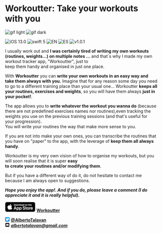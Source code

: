 # Workoutter: Take your workouts with you 


![gif light](/Assets/Gif/iPhoneXR-light.gif)
![gif dark](/Assets/Gif/iPhoneXR-dark.gif)


![iOS 13.0](https://img.shields.io/badge/iOS-13.0-orange)
![swift 5](https://img.shields.io/badge/Swift-5-red)
![EN](https://img.shields.io/badge/Localizable-es-blue)
![ES](https://img.shields.io/badge/Localizable-en-blue)
![v1.0.1](https://img.shields.io/badge/AppleStore-v1.1.0-brightgreen)


I usually work out and **I was certainly  tired of writing my own workouts (routines, weights...)
on multiple notes ...** and that´s why I made my own workout tracker app, "Workoutter", just to  
keep them handy and organised in just one place.

With **Workoutter** you can **write your own workouts in an easy way and take them always with you.** 
Imagine that for any reason some day you need to go to a different training place than your usual one...  Workoutter **keeps all your routines, exercises and weights**, so you will have them always **just in your pocket!**.

The app allows you to **write whatever the workout you wanna do** (because there are not predefined exercises names 
nor routines),even tracking  the weights you use on the previous training sessions (and that's useful for your progression).  
You will write your routines the way that make more sense to you.

If you are not into make your own ones, you can transcribe the routines that you have on "paper" to the app, with the leverage of **keep them all always handy**.

Workoutter is my very own vision of how to organise my workouts, but you will soon realise that it is super **easy  
to create your routines  and/or modifying them**.

But if you have a different way of do it, do not hesitate to contact me because I am always open to suggestions.

***Hope you enjoy the app!. And if you do, please leave a comment (I do appreciate it and it is really helpful).***

![AppleBadgeBlackEN](/Assets/AppleStoreBlackEN.png) [**Workoutter**](https://apps.apple.com/us/app/workoutter/id1495092491) 

![twitter logo](/Assets/twitter_ios_logo.png)  [**@AlbertoTalavan**](https://twitter.com/albertotalavan)  
![mail logo](/Assets/mail_squared_logo.png)  ***albertotalavan@gmail.com***  


